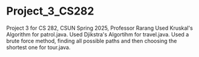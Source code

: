 # Project_3_CS282
Project 3 for CS 282, CSUN Spring 2025, Professor Rarang
Used Kruskal's Algorithm for patrol.java.
Used Djikstra's Algortihm for travel.java.
Used a brute force method, finding all possible paths and then choosing the shortest one for tour.java.
